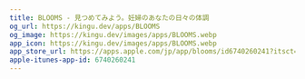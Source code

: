 ```yaml
---
title: BLOOMS - 見つめてみよう。妊婦のあなたの日々の体調
og_url: https://kingu.dev/apps/BLOOMS
og_image: https://kingu.dev/images/apps/BLOOMS.webp
app_icon: https://kingu.dev/images/apps/BLOOMS.webp
app_store_url: https://apps.apple.com/jp/app/blooms/id6740260241?itsct=apps_box_link&itscg=30200
apple-itunes-app-id: 6740260241
---
```

